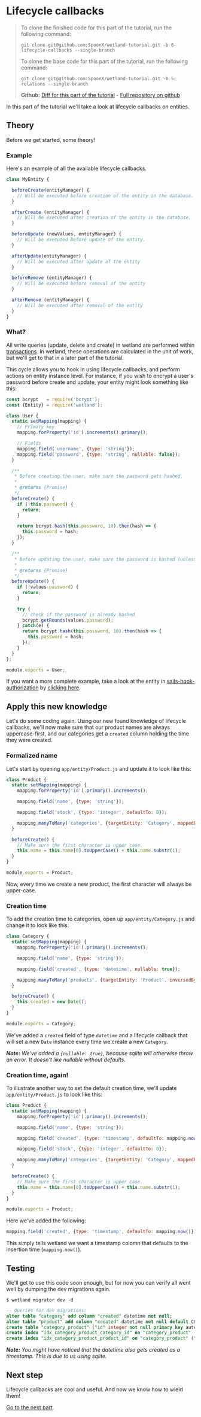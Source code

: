 # Lifecycle callbacks
> To clone the finished code for this part of the tutorial, run the following command:
>
> `git clone git@github.com:SpoonX/wetland-tutorial.git -b 6-lifecycle-callbacks --single-branch`
> 
> To clone the base code for this part of the tutorial, run the following command:
>
> `git clone git@github.com:SpoonX/wetland-tutorial.git -b 5-relations --single-branch`
> 
> **Github:** [Diff for this part of the tutorial](https://github.com/SpoonX/wetland-tutorial/compare/5-relations...6-lifecycle-callbacks?diff=split) - [Full repository on github](https://github.com/SpoonX/wetland-tutorial)

In this part of the tutorial we'll take a look at lifecycle callbacks on entities.

## Theory
Before we get started, some theory!

### Example
Here's an example of all the available lifecycle callbacks.

```js
class MyEntity {

  beforeCreate(entityManager) {
    // Will be executed before creation of the entity in the database.
  }

  afterCreate (entityManager) {
    // Will be executed after creation of the entity in the database.
  }

  beforeUpdate (newValues, entityManager) {
    // Will be executed before update of the entity.
  }

  afterUpdate(entityManager) {
    // Will be executed after update of the entity
  }

  beforeRemove (entityManager) {
    // Will be executed before removal of the entity
  }

  afterRemove (entityManager) {
    // Will be executed after removal of the entity
  }
}
```

### What?
All write queries (update, delete and create) in wetland are performed within [transactions](https://en.wikipedia.org/wiki/Database_transaction). In wetland, these operations are calculated in the unit of work, but we'll get to that in a later part of the tutorial.

This cycle allows you to hook in using lifecycle callbacks, and perform actions on entity instance level. For instance, if you wish to encrypt a user's password before create and update, your entity might look something like this:

```js
const bcrypt   = require('bcrypt');
const {Entity} = require('wetland');

class User {
  static setMapping(mapping) {
    // Primary key
    mapping.forProperty('id').increments().primary();

    // Fields
    mapping.field('username', {type: 'string'});
    mapping.field('password', {type: 'string', nullable: false});
  }

  /**
   * Before creating the user, make sure the password gets hashed.
   *
   * @returns {Promise}
   */
  beforeCreate() {
    if (!this.password) {
      return;
    }

    return bcrypt.hash(this.password, 10).then(hash => {
      this.password = hash;
    });
  }

  /**
   * Before updating the user, make sure the password is hashed (unless provided as hash).
   *
   * @returns {Promise}
   */
  beforeUpdate() {
    if (!values.password) {
      return;
    }

    try {
      // check if the password is already hashed
      bcrypt.getRounds(values.password);
    } catch(e) {
      return bcrypt.hash(this.password, 10).then(hash => {
        this.password = hash;
      });
    }
  }
};

module.exports = User;
```

If you want a more complete example, take a look at the entity in [sails-hook-authorization](https://github.com/SpoonX/sails-hook-authorization) by [clicking here](https://github.com/SpoonX/sails-hook-authorization/blob/master/api/entity/User.js).

## Apply this new knowledge
Let's do some coding again. Using our new found knowledge of lifecycle callbacks, we'll now make sure that our product names are always uppercase-first, and our categories get a `created` column holding the time they were created.

### Formalized name
Let's start by opening `app/entity/Product.js` and update it to look like this:

```js
class Product {
  static setMapping(mapping) {
    mapping.forProperty('id').primary().increments();

    mapping.field('name', {type: 'string'});

    mapping.field('stock', {type: 'integer', defaultTo: 0});

    mapping.manyToMany('categories', {targetEntity: 'Category', mappedBy: 'products'});
  }

  beforeCreate() {
    // Make sure the first character is upper case.
    this.name = this.name[0].toUpperCase() + this.name.substr(1);
  }
}

module.exports = Product;
```

Now, every time we create a new product, the first character will always be upper-case.

### Creation time
To add the creation time to categories, open up `app/entity/Category.js` and change it to look like this:

```js
class Category {
  static setMapping(mapping) {
    mapping.forProperty('id').primary().increments();

    mapping.field('name', {type: 'string'});

    mapping.field('created', {type: 'datetime', nullable: true});

    mapping.manyToMany('products', {targetEntity: 'Product', inversedBy: 'categories'});
  }

  beforeCreate() {
    this.created = new Date();
  }
}

module.exports = Category;
```

We've added a `created` field of type `datetime` and a lifecycle callback that will set a new `Date` instance every time we create a new `Category`.

_**Note:** We've added a `{nullable: true}`, because sqlite will otherwise throw an error. It doesn't like nullable without defaults._

### Creation time, again!
To illustrate another way to set the default creation time, we'll update `app/entity/Product.js` to look like this:

```js
class Product {
  static setMapping(mapping) {
    mapping.forProperty('id').primary().increments();

    mapping.field('name', {type: 'string'});

    mapping.field('created', {type: 'timestamp', defaultTo: mapping.now()});

    mapping.field('stock', {type: 'integer', defaultTo: 0});

    mapping.manyToMany('categories', {targetEntity: 'Category', mappedBy: 'products'});
  }

  beforeCreate() {
    // Make sure the first character is upper case.
    this.name = this.name[0].toUpperCase() + this.name.substr(1);
  }
}

module.exports = Product;
```

Here we've added the following:

```js
mapping.field('created', {type: 'timestamp', defaultTo: mapping.now()});
```

This simply tells wetland we want a timestamp colomn that defaults to the insertion time (`mapping.now()`).

## Testing
We'll get to use this code soon enough, but for now you can verify all went well by dumping the dev migrations again.

`$ wetland migrator dev -d`

```sql
-- Queries for dev migrations:
alter table "category" add column "created" datetime not null;
alter table "product" add column "created" datetime not null default CURRENT_TIMESTAMP;
create table "category_product" ("id" integer not null primary key autoincrement, "category_id" integer null, "product_id" integer null);
create index "idx_category_product_category_id" on "category_product" ("category_id");
create index "idx_category_product_product_id" on "category_product" ("product_id")
```

_**Note:** You might have noticed that the datetime also gets created as a timestamp. This is due to us using sqlite._

## Next step
Lifecycle callbacks are cool and useful. And now we know how to wield them!

[Go to the next part](entitymanager-scope-unitofwork.md).
